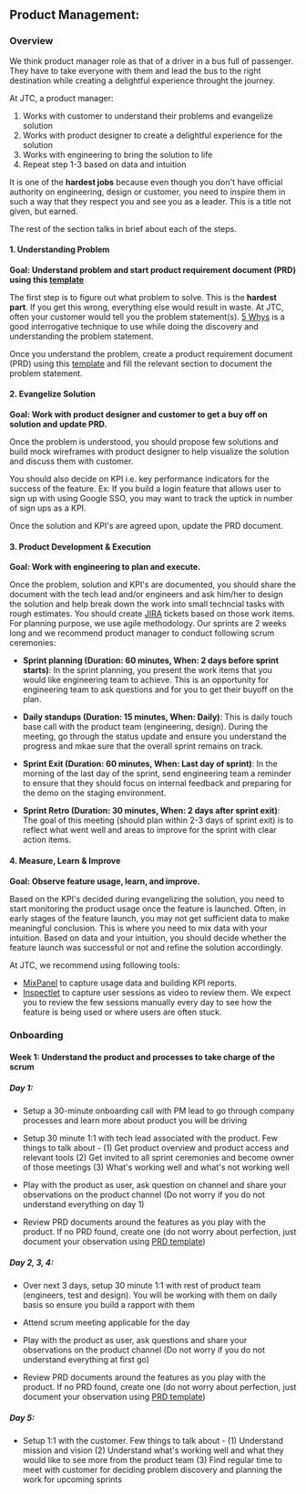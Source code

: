 ## Product Management:

### Overview

We think product manager role as that of a driver in a bus full of passenger. They have to take everyone with them and lead the bus to the right destination while creating a delightful experience throught the journey.

At JTC, a product manager:

1. Works with customer to understand their problems and evangelize solution
2. Works with product designer to create a delightful experience for the solution
3. Works with engineering to bring the solution to life
4. Repeat step 1-3 based on data and intuition

It is one of the **hardest jobs** because even though you don't have official authority on engineering, design or customer, you need to inspire them in such a way that they respect you and see you as a leader. This is a title not given, but earned.

The rest of the section talks in brief about each of the steps.

#### 1. Understanding Problem

**Goal: Understand problem and start product requirement document (PRD) using this [template](https://assets.plan.io/files/Planio-Product-Requirements-Document-Template.pdf)**

The first step is to figure out what problem to solve. This is the **hardest part**. If you get this wrong, everything else would result in waste. At JTC, often your customer would tell you the problem statement(s). [5 Whys](https://en.wikipedia.org/wiki/Five_whys) is a good interrogative technique to use while doing the discovery and understanding the problem statement.

Once you understand the problem, create a product requirement document (PRD) using this [template](https://assets.plan.io/files/Planio-Product-Requirements-Document-Template.pdf) and fill the relevant section to document the problem statement.

#### 2. Evangelize Solution

**Goal: Work with product designer and customer to get a buy off on solution and update PRD.**

Once the problem is understood, you should propose few solutions and build mock wireframes with product designer to help visualize the solution and discuss them with customer.

You should also decide on KPI i.e. key performance indicators for the success of the feature. Ex: If you build a login feature that allows user to sign up with using Google SSO, you may want to track the uptick in number of sign ups as a KPI.

Once the solution and KPI's are agreed upon, update the PRD document.

#### 3. Product Development & Execution

**Goal: Work with engineering to plan and execute.**

Once the problem, solution and KPI's are documented, you should share the document with the tech lead and/or engineers and ask him/her to design the solution and help break down the work into small techncial tasks with rough estimates. You should create [JIRA](https://www.atlassian.com/software/jira) tickets based on those work items. For planning purpose, we use agile methodology. Our sprints are 2 weeks long and we recommend product manager to conduct following scrum ceremonies:

-   **Sprint planning (Duration: 60 minutes, When: 2 days before sprint starts)**: In the sprint planning, you present the work items that you would like engineering team to achieve. This is an opportunity for engineering team to ask questions and for you to get their buyoff on the plan.

-   **Daily standups (Duration: 15 minutes, When: Daily)**: This is daily touch base call with the product team (engineering, design). During the meeting, go through the status update and ensure you understand the progress and mkae sure that the overall sprint remains on track.

-   **Sprint Exit (Duration: 60 minutes, When: Last day of sprint)**: In the morning of the last day of the sprint, send engineering team a reminder to ensure that they should focus on internal feedback and preparing for the demo on the staging environment.

-   **Sprint Retro (Duration: 30 minutes, When: 2 days after sprint exit)**: The goal of this meeting (should plan within 2-3 days of sprint exit) is to reflect what went well and areas to improve for the sprint with clear action items.

#### 4. Measure, Learn & Improve

**Goal: Observe feature usage, learn, and improve.**

Based on the KPI's decided during evangelizing the solution, you need to start monitoring the product usage once the feature is launched. Often, in early stages of the feature launch, you may not get sufficient data to make meaningful conclusion. This is where you need to mix data with your intuition. Based on data and your intuition, you should decide whether the feature launch was successful or not and refine the solution accordingly.

At JTC, we recommend using following tools:

-   [MixPanel](https://mixpanel.com/) to capture usage data and building KPI reports.
-   [Inspectlet](https://www.inspectlet.com/) to capture user sessions as video to review them. We expect you to review the few sessions manually every day to see how the feature is being used or where users are often stuck.

### Onboarding

#### Week 1: Understand the product and processes to take charge of the scrum

##### Day 1:

-   Setup a 30-minute onboarding call with PM lead to go through company processes and learn more about product you will be driving

-   Setup 30 minute 1:1 with tech lead associated with the product. Few things to talk about - (1) Get product overview and product access and relevant tools (2) Get invited to all sprint ceremonies and become owner of those meetings (3) What's working well and what's not working well

-   Play with the product as user, ask question on channel and share your observations on the product channel (Do not worry if you do not understand everything on day 1)

-   Review PRD documents around the features as you play with the product. If no PRD found, create one (do not worry about perfection, just document your observation using [PRD template](https://assets.plan.io/files/Planio-Product-Requirements-Document-Template.pdf))

##### Day 2, 3, 4:

-   Over next 3 days, setup 30 minute 1:1 with rest of product team (engineers, test and design). You will be working with them on daily basis so ensure you build a rapport with them

-   Attend scrum meeting applicable for the day

-   Play with the product as user, ask questions and share your observations on the product channel (Do not worry if you do not understand everything at first go)

-   Review PRD documents around the features as you play with the product. If no PRD found, create one (do not worry about perfection, just document your observation using [PRD template](https://assets.plan.io/files/Planio-Product-Requirements-Document-Template.pdf))

##### Day 5:

-   Setup 1:1 with the customer. Few things to talk about - (1) Understand mission and vision (2) Understand what's working well and what they would like to see more from the product team (3) Find regular time to meet with customer for deciding problem discovery and planning the work for upcoming sprints
